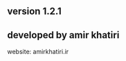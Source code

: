 version 1.2.1
-----------------------------------------------------------
developed by amir khatiri
-----------------------------------------------------------
website: amirkhatiri.ir
